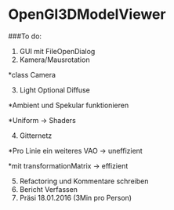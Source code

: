 # OpenGl3DModelViewer


###To do:

1. GUI mit FileOpenDialog
2. Kamera/Mausrotation 

  *class Camera

3. Light Optional Diffuse 

  *Ambient und Spekular funktionieren

  *Uniform -> Shaders

4. Gitternetz 

  *Pro Linie ein weiteres VAO -> uneffizient

  *mit transformationMatrix -> effizient

5. Refactoring und Kommentare schreiben
5. Bericht Verfassen
6. Präsi 18.01.2016 (3Min pro Person)

